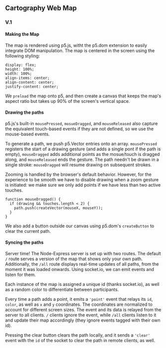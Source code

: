 ## Cartography Web Map

### V.1

#### Making the Map

The map is rendered using p5.js, witht the p5.dom extension to easily integrate DOM manipulation. The map is centered in the screen using the following styling:

```
display: flex;
height: 100%;
width: 100%;
align-items: center;
align-content: center;
justify-content: center;
```

We ```preload``` the map onto p5, and then create a canvas that keeps the map's aspect ratio but takes up 90% of the screen's vertical space.

#### Drawing the paths

p5.js's built-in ```mousePressed```, ```mosueDragged```, and ```mouseReleased``` also capture the equivalent touch-based events if they are not defined, so we use the mouse-based events.

To generate a path, we push p5.Vector entries onto an array. ```mousePressed``` registers the start of a drawing gesture (and adds a single pont if the path is empty), ```mouseDragged``` adds additional points as the mosue/touch is dragged along, and ```mouseReleased``` ends the gesture. The path needn't be drawn in a single stroke: ```mouseDragged``` will resume drawing on subsequent strokes.

Zooming is handled by the browser's default behavior. However, for the experience to be smooth we have to disable drawing when a zoom gesture is initiated: we make sure we only add points if we have less than two active touches.

```
function mouseDragged() {
  if (drawing && touches.length < 2) {
    path.push(createVector(mouseX, mouseY));
  }
}
```

We also add a button outside our canvas using p5.dom's ```createButton``` to clear the current path.

#### Syncing the paths

Server time! The Node-Express server is set up with two routes. The default ```/``` route serves a version of the map that shows only your own path. Additionally, the ```/all``` route displays real-time updates of all paths, from the moment it was loaded onwards. Using socket.io, we can emit events and listen for them.

Each instance of the map is assigned a unique id (thanks socket.io), as well as a random color to differentiate between participants.

Every time a path adds a point, it emits a ```'point'``` event that relays its ```id```, ```color```, as well as ```x``` and ```y``` coordinates. The coordinates are normalized to account for different screen sizes. The event and its data is relayed from the server to all clients. ```/``` clients ignore the event, while ```/all``` clients listen to it and update their map accordingly (they ignore events tagged with their own id).

Pressing the clear button clears the path locally, and it sends a ```'clear'``` event with the ```id``` of the socket to clear the path in remote clients, as well.
